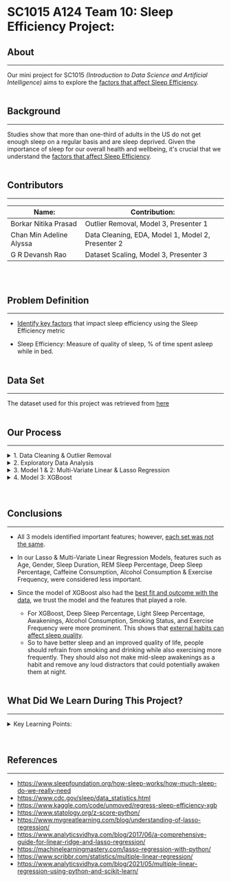 # SC1015 A124 Team 10: Sleep Efficiency Project:

## About
---
Our mini project for SC1015 *(Introduction to Data Science and Artificial Intelligence)* aims to explore the <u>factors that affect Sleep Efficiency</u>.
<br/><br/>
## Background
---
Studies show that more than one-third of adults in the US do not get enough sleep on a regular basis and are sleep deprived. Given the importance of sleep for our overall health and wellbeing, it's crucial that we understand the <u>factors that affect Sleep Efficiency</u>.
<br/><br/>

## Contributors
---

|Name:| Contribution:|
|---|---|
|Borkar Nitika Prasad|Outlier Removal, Model 3, Presenter 1|
|Chan Min Adeline Alyssa|Data Cleaning, EDA, Model 1, Model 2, Presenter 2|
|G R Devansh Rao| Dataset Scaling, Model 3, Presenter 3|
<br/><br/>
## Problem Definition
---

* <u>Identify key factors</u> that impact sleep efficiency using the Sleep Efficiency metric

* Sleep Efficiency: Measure of quality of sleep, % of time spent asleep while in bed.
<br/><br/>

## Data Set
---
The dataset used for this project was retrieved from [here](https://www.kaggle.com/datasets/equilibriumm/sleep-efficiency)
<br/><br/>

## Our Process
---

<details>
<summary>1. Data Cleaning & Outlier Removal</summary>
<ul>
<li> Checking for duplicates and missing values</li>
<li> Converting string variables to integers (Label Encoding)</li>
<li> Conversion to Unix timestamps </li>
<li> Filled in NaN values using 10% Trimmed Mean</li>
</ul>
</details>

<details>
<summary>2. Exploratory Data Analysis</summary>
<ul>
<li> Identified potential Sleep Efficiency Predictors</li>
<ul>
<li> Categorical Variables Boxplot & Violin Plot: Smoking Status</li>
<li> Numerical Variables PairPlots: Deep Sleep Percentage, Light Sleep Percentage
 </li>
 </ul>
<li> Correlation Heat Map: Deep sleep percentage, Light sleep percentage, Awakenings, Alcohol consumption, Smoking Status, Exercise Frequency
</li>
<li>Used T-Test for Smoking Status
</li>
<li>
Random Sampling for Splitting 80% Train & 20% Test Dataset
</li>
<li>Dataset Scaling using StandardScaler()
</li>
<ul><li>Normalized Features
</li></ul>
</ul>
</details>

<details>
<summary>3. Model 1 & 2: Multi-Variate Linear & Lasso Regression</summary>
<ul>
<li> Model 1: Multivariate Linear Regression</li>
<ul>
<table><tbody>
    <tr>
      <th>Dataset:</th>
      <th align="center">Explained Variance:</th>
      <th align="right">Root Mean Squared Error:</th>
    </tr>
        <tr>
      <td>Train</td>
      <td align="center">0.80</td>
      <td align="right">0.0592</td>
    </tr>
    <tr>
      <td>Test</td>
      <td align="center">0.81</td>
      <td align="right">0.0626</td>
    </tr>
</tbody></table>
</ul><ul>
<li> Key Features: Bedtime, Wakeup Time, Light Sleep Percentage</li></ul>


<li> Model 2: Lasso Regression</li>
<ul>
<table><tbody>
    <tr>
      <th>Dataset:</th>
      <th align="center">Explained Variance:</th>
      <th align="right">Root Mean Squared Error:</th>
    </tr>
        <tr>
      <td>Train</td>
      <td align="center">0.77</td>
      <td align="right">0.0592</td>
    </tr>
    <tr>
      <td>Test</td>
      <td align="center">0.79</td>
      <td align="right">0.0626</td>
    </tr>
</tbody></table>
</ul><ul>
<li> Key Features: Light Sleep Percentage, Awakenings, Age</li></ul>

</ul>
</details>
<details>
<summary>4. Model 3: XGBoost</summary>
<ul>
<table><tbody>
    <tr>
      <th>Dataset:</th>
      <th align="center">Explained Variance:</th>
      <th align="right">Root Mean Squared Error:</th>
    </tr>
        <tr>
      <td>Train</td>
      <td align="center">0.99</td>
      <td align="right">0.0024</td>
    </tr>
    <tr>
      <td>Test</td>
      <td align="center">0.88</td>
      <td align="right">0.048</td>
    </tr>
</tbody></table>
</ul><ul>
<li> Key Features: Deep Sleep Percentage, Awakenings, Smoking Status</li></ul>
</details>
<br/><br/>

## Conclusions
----

*   All 3 models identified important features; however, <u>each set was not the same</u>.

*    In our Lasso & Multi-Variate Linear Regression Models, features such as Age, Gender, Sleep Duration, REM Sleep Percentage, Deep Sleep Percentage, Caffeine Consumption, Alcohol Consumption & Exercise Frequency, were considered less important.

*  Since the model of XGBoost also had the <u>best fit and outcome with the data</u>, we trust the model and the features that played a role.
    *   For XGBoost, Deep Sleep Percentage, Light Sleep Percentage, Awakenings, Alcohol Consumption, Smoking Status, and Exercise Frequency were more prominent. This shows that <u>external habits can affect sleep quality</u>.
    * So to have better sleep and an improved quality of life, people should refrain from smoking and drinking while also exercising more frequently. They should also not make mid-sleep awakenings as a habit and remove any loud distractors that could potentially awaken them at night.
<br></br>

## What Did We Learn During This Project?
---
<details>
<summary>Key Learning Points:</summary>
<ul>
<li> Z Score</li>
<li> 10% Trimmed Mean to fill in NAN</li>
<li> T-Test</li>
<li> Multivariate Linear Regression</li>
<li> Lasso Regression</li>
<li> XGBoost</li>

</ul>
</details>
<br></br>

## References
---
* https://www.sleepfoundation.org/how-sleep-works/how-much-sleep-do-we-really-need
* https://www.cdc.gov/sleep/data_statistics.html
* https://www.kaggle.com/code/unmoved/regress-sleep-efficiency-xgb
* https://www.statology.org/z-score-python/
* https://www.mygreatlearning.com/blog/understanding-of-lasso-regression/
* https://www.analyticsvidhya.com/blog/2017/06/a-comprehensive-guide-for-linear-ridge-and-lasso-regression/
* https://machinelearningmastery.com/lasso-regression-with-python/
* https://www.scribbr.com/statistics/multiple-linear-regression/
* https://www.analyticsvidhya.com/blog/2021/05/multiple-linear-regression-using-python-and-scikit-learn/
